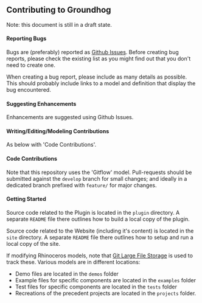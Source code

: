 ## Contributing to Groundhog

Note: this document is still in a draft state.

#### Reporting Bugs

Bugs are (preferably) reported as [Github Issues](https://github.com/philipbelesky/groundhog/issues). Before creating bug reports, please check the existing list as you might find out that you don't need to create one.

When creating a bug report, please include as many details as possible. This should probably include links to a model and definition that display the bug encountered.

#### Suggesting Enhancements

Enhancements are suggested using Github Issues.

#### Writing/Editing/Modeling Contributions

As below with 'Code Contributions'.

#### Code Contributions

Note that this repository uses the 'Gitflow' model. Pull-requests should be submitted against the `develop` branch for small changes; and ideally in a dedicated branch prefixed with `feature/` for major changes.

#### Getting Started

Source code related to the Plugin is located in the `plugin` directory. A separate `README` file there outlines how to build a local copy of the plugin.

Source code related to the Website (including it's content) is located in the `site` directory. A separate `README` file there outlines how to setup and run a local copy of the site.

If modifying Rhinoceros models, note that [Git Large File Storage](https://git-lfs.github.com) is used to track these. Various models are in different locations:

- Demo files are located in the `demos` folder
- Example files for specific components are located in the `examples` folder
- Test files for specific components are located in the `tests` folder
- Recreations of the precedent projects are located in the `projects` folder.
